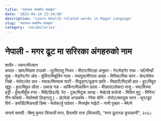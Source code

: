 ```yaml
---
title: 'स्वास्थ्य सम्बन्धि शब्दहरु'
date: '2023-04-14 23:34:00'
description: 'Learn Health related words in Magar Language'
slug: 'स्वास्थ्य-सम्बन्धि-शब्दहरु'
category: 'vocabularies'
---
```

# नेपाली - मगर ढूट मा सरिरका अंगहरुको नाम

शारीर  -    ज्यान/मीज्यान   
कपाल -  छाम/मिछाम 
टाउको -    लु/मिटालु 
 निधार -    मीटार/मिटाहा
अनुहार -   गेर/मेङ्गेर 
नाक    -    न्हाँ/मीन्हाँ 
 मुख    -   मेङ्गेर/गेर 
ओठ    -   बुर्लिन/मिबूर्लिन
गाला   -    स्यापुस/मीगाला
आखा  -     मिमिक/मिक
कान   -     केप/मेकेप
जिब्रो  -     मेलेट/लेट
दात    -    स्याक/मिस्याक
घाटी   -    मिडूङ्गा/डूङ्गा
 छाति  -    मिछाटी/मिट्की
हात   -    हूट/मिहूट
खुट्टा -    हुल/मिहुल
औला -    छ्याङ
नङ    -    आर्किन/मीआर्किन
छाला  -    मीछाला/लोकटा
मासु -      स्या/मिस्या
 हड्डी -     र्हूस/मीर्हूस
रगत -     मिहि/हिउ/हि.
पेट  -      टुक/मिटुक
आन्द्रा -    मेखे/खे
कलेजो -    मिसिन
मुटु -        मिगिन/गीन
फोक्सो -    मेफोक्सो
लिङ्ग(पु.) - डो/मेडो
अन्डकोष -  गेरेक
योनि -       पोरोट/ब्यरदुक
स्तन -       थुन/डुट 
विर्य -         ङ्याँडी/मिङ्यडी
डिम्ब -        मेलोक/र्हु
पाठेघर -       मिजाईम
नाईटो -         नाभी
पुच्छर -        मेमे/मे

सन्दर्भ सामग्री  : बिष्णु कुमार सिंजाली मगर, हिरामति राना (सिंजाली),  "मगर  ढुटानङ कुराकानी", २०६८